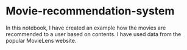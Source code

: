 # Movie-recommendation-system
In this notebook, I have created an example how the movies are recommended to a user based on contents. I have used data from the popular MovieLens website.
